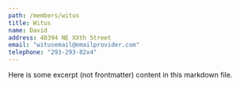 ```yaml
---
path: /members/witus
title: Witus
name: David
address: 40394 NE XXth Street
email: "witusemail@emailprovider.com"
telephone: "293-293-82x4"
---
```


Here is some excerpt (not frontmatter) content in this markdown file.
